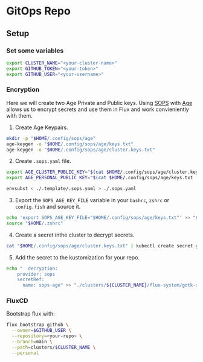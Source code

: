 # GitOps Repo

## Setup

### Set some variables

```bash
export CLUSTER_NAME="<your-cluster-name>"
export GITHUB_TOKEN="<your-token>"
export GITHUB_USER="<your-username>"
```

### Encryption

Here we will create two Age Private and Public keys. Using [SOPS](https://github.com/mozilla/sops) with [Age](https://github.com/FiloSottile/age) allows us to encrypt secrets and use them in Flux and work convieniently with them.

1. Create Age Keypairs.

```bash
mkdir -p "$HOME/.config/sops/age"
age-keygen -o "$HOME/.config/sops/age/keys.txt"
age-keygen -o "$HOME/.config/sops/age/cluster.keys.txt"
```

2. Create `.sops.yaml` file.

```bash
export AGE_CLUSTER_PUBLIC_KEY="$(cat $HOME/.config/sops/age/cluster.keys.txt |  awk '(NR==2)' | sed 's/.*: //')"
export AGE_PERSONAL_PUBLIC_KEY="$(cat $HOME/.config/sops/age/keys.txt |  awk '(NR==2)' | sed 's/.*: //')"

envsubst < ./.template/.sops.yaml > ./.sops.yaml
```

3. Export the `SOPS_AGE_KEY_FILE` variable in your `bashrc`, `zshrc` or `config.fish` and source it.

```bash
echo 'export SOPS_AGE_KEY_FILE="$HOME/.config/sops/age/keys.txt"' >> "$HOME/.zshrc"
source "$HOME/.zshrc"
```

4. Create a secret inthe cluster to decrypt secrets.

```bash
cat "$HOME/.config/sops/age/cluster.keys.txt" | kubectl create secret generic sops-age --namespace=flux-system --from-file=age.agekey=/dev/stdin
```

5. Add the secret to the kustomization for your repo.

```bash
echo "  decryption:
    provider: sops
    secretRef:
      name: sops-age" >> "./clusters/${CLUSTER_NAME}/flux-system/gotk-sync.yaml"
```

### FluxCD

Bootstrap flux with:
```bash
flux bootstrap github \
  --owner=$GITHUB_USER \
  --repository=<your-repo> \
  --branch=main \
  --path=clusters/$CLUSTER_NAME \
  --personal
```
